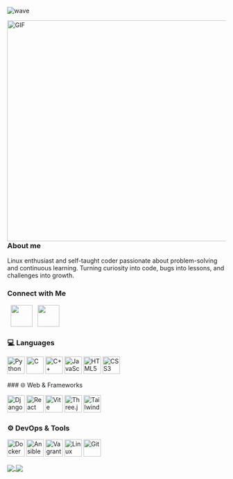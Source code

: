![wave](https://capsule-render.vercel.app/api?type=wave&color=gradient&height=120&text=Hello%20there%20👋&fontColor=ffffff&fontSize=50)


<img align="right" alt="GIF" src="https://raw.githubusercontent.com/Alaire1/Alaire1/refs/heads/main/Banner.png" width="510"/>

### About me 
Linux enthusiast and self-taught coder passionate about problem-solving and continuous learning. Turning curiosity into code, bugs into lessons, and challenges into growth.

<h3> Connect with Me </h3>
<p align="left"> 
&nbsp; <a href="https://www.instagram.com/alaire.art/" target="_blank" rel="noopener noreferrer"><img src="https://img.icons8.com/plasticine/100/000000/instagram-new.png" width="50" /></a>  
&nbsp; <a href="mailto:lz8c1qefw@mozmail.com" target="_blank" rel="noopener noreferrer"><img src="https://img.icons8.com/plasticine/100/000000/gmail.png"  width="50" /></a><br>
  
### 💻 Languages
<p>
  <img src="https://cdn.jsdelivr.net/gh/devicons/devicon/icons/python/python-original.svg" width="40" height="40" title="Python"/>
  <img src="https://cdn.jsdelivr.net/gh/devicons/devicon/icons/c/c-original.svg" width="40" height="40" title="C"/>
  <img src="https://cdn.jsdelivr.net/gh/devicons/devicon/icons/cplusplus/cplusplus-original.svg" width="40" height="40" title="C++"/>
  <img src="https://cdn.jsdelivr.net/gh/devicons/devicon/icons/javascript/javascript-original.svg" width="40" height="40" title="JavaScript"/>
  <img src="https://cdn.jsdelivr.net/gh/devicons/devicon/icons/html5/html5-original.svg" width="40" height="40" title="HTML5"/>
  <img src="https://cdn.jsdelivr.net/gh/devicons/devicon/icons/css3/css3-original.svg" width="40" height="40" title="CSS3"/>
</p>
### 🌐 Web & Frameworks
<p>
  <img src="https://cdn.jsdelivr.net/gh/devicons/devicon/icons/django/django-plain.svg" width="40" height="40" title="Django"/>
  <img src="https://cdn.jsdelivr.net/gh/devicons/devicon/icons/react/react-original.svg" width="40" height="40" title="React"/>
  <img src="https://cdn.jsdelivr.net/gh/devicons/devicon/icons/vite/vite-original.svg" width="40" height="40" title="Vite"/>
  
  <picture>
    <source media="(prefers-color-scheme: dark)" srcset="/icons/threejs-dark.svg" />
    <source media="(prefers-color-scheme: light)" srcset="https://cdn.jsdelivr.net/gh/devicons/devicon/icons/threejs/threejs-original.svg" />
    <img src="https://cdn.jsdelivr.net/gh/devicons/devicon/icons/threejs/threejs-original.svg" width="40" height="40" title="Three.js"/>
  </picture>
  
  <img src="https://cdn.jsdelivr.net/gh/devicons/devicon/icons/tailwindcss/tailwindcss-original.svg" width="40" height="40" title="TailwindCSS"/>
</p>

### ⚙️ DevOps & Tools
<p>
  <img src="https://cdn.jsdelivr.net/gh/devicons/devicon/icons/docker/docker-original.svg" width="40" height="40" title="Docker"/>
  <img src="https://cdn.jsdelivr.net/gh/devicons/devicon/icons/ansible/ansible-original.svg" width="40" height="40" title="Ansible"/>
  <img src="https://cdn.jsdelivr.net/gh/devicons/devicon/icons/vagrant/vagrant-original.svg" width="40" height="40" title="Vagrant"/>
  <img src="https://cdn.jsdelivr.net/gh/devicons/devicon/icons/linux/linux-original.svg" width="40" height="40" title="Linux"/>
  <img src="https://cdn.jsdelivr.net/gh/devicons/devicon/icons/git/git-original.svg" width="40" height="40" title="Git"/>
</p>





  <a href="https://github.com/Alaire1/Alaire1">
  <img align="center" src="https://github-readme-stats.vercel.app/api?username=Alaire1&show_icons=true&repo=Alaire1&theme=aura_dark&rank_icon=github" />
</a>
<a href="https://github.com/Alaire1/Alaire1">
  <img align="center" src="https://github-readme-stats.vercel.app/api/top-langs/?username=Alaire1&show_icons=true&theme=aura_dark&hide=Objective-C&langs_count=8" />
</a>

<br>
<br>





